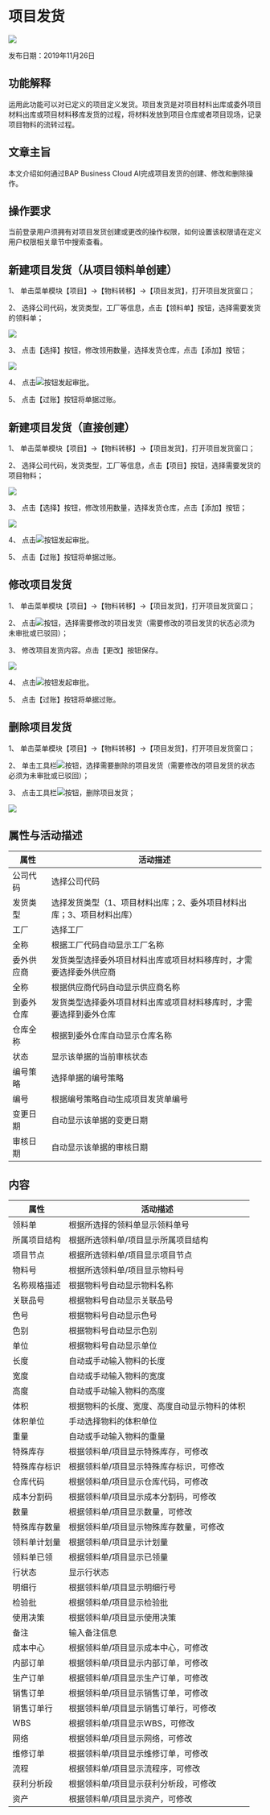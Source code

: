 # 项目发货

![](工具栏图片/标题.png)

发布日期：2019年11月26日

## 功能解释

运用此功能可以对已定义的项目定义发货。项目发货是对项目材料出库或委外项目材料出库或项目材料移库发货的过程，将材料发放到项目仓库或者项目现场，记录项目物料的流转过程。

## 文章主旨

本文介绍如何通过BAP Business Cloud AI完成项目发货的创建、修改和删除操作。

## 操作要求

当前登录用户须拥有对项目发货创建或更改的操作权限，如何设置该权限请在定义用户权限相关章节中搜索查看。

## 新建项目发货（从项目领料单创建）

1、 单击菜单模块【项目】->【物料转移】->【项目发货】，打开项目发货窗口；

2、 选择公司代码，发货类型，工厂等信息，点击【领料单】按钮，选择需要发货的领料单；

![](图片/项目发货1.png)

3、 点击【选择】按钮，修改领用数量，选择发货仓库，点击【添加】按钮；

![](图片/项目发货1.1.png)

4、 点击![](工具栏图片/审批.png)按钮发起审批。

5、 点击【过账】按钮将单据过账。

## 新建项目发货（直接创建）

1、 单击菜单模块【项目】->【物料转移】->【项目发货】，打开项目发货窗口；

2、 选择公司代码，发货类型，工厂等信息，点击【项目】按钮，选择需要发货的项目物料；

![](图片/项目发货2.png)

3、 点击【选择】按钮，修改领用数量，选择发货仓库，点击【添加】按钮；

![](图片/项目发货3.png)

4、 点击![](工具栏图片/审批.png)按钮发起审批。

5、 点击【过账】按钮将单据过账。

## 修改项目发货

1、 单击菜单模块【项目】->【物料转移】->【项目发货】，打开项目发货窗口；

2、 点击![](工具栏图片/浏览单据.png)按钮，选择需要修改的项目发货（需要修改的项目发货的状态必须为未审批或已驳回）；

3、 修改项目发货内容。点击【更改】按钮保存。

![](图片/项目发货4.png)

4、 点击![](工具栏图片/审批.png)按钮发起审批。

5、 点击【过账】按钮将单据过账。

## 删除项目发货

1、 单击菜单模块【项目】->【物料转移】->【项目发货】，打开项目发货窗口；

2、 单击工具栏![](工具栏图片/浏览单据.png)按钮，选择需要删除的项目发货（需要修改的项目发货的状态必须为未审批或已驳回）；

3、 点击工具栏![](工具栏图片/删除.png)按钮，删除项目发货；

![](图片/项目发货5.png)

## 属性与活动描述

| **属性**   | **活动描述**                                                 |
| ---------- | ------------------------------------------------------------ |
| 公司代码   | 选择公司代码                                                 |
| 发货类型   | 选择发货类型（1、项目材料出库；2、委外项目材料出库；3、项目材料出库） |
| 工厂       | 选择工厂                                                     |
| 全称       | 根据工厂代码自动显示工厂名称                                 |
| 委外供应商 | 发货类型选择委外项目材料出库或项目材料移库时，才需要选择委外供应商 |
| 全称       | 根据供应商代码自动显示供应商名称                             |
| 到委外仓库 | 发货类型选择委外项目材料出库或项目材料移库时，才需要选择到委外仓库 |
| 仓库全称   | 根据到委外仓库自动显示仓库名称                               |
| 状态       | 显示该单据的当前审核状态                                     |
| 编号策略   | 选择单据的编号策略                                           |
| 编号       | 根据编号策略自动生成项目发货单编号                           |
| 变更日期   | 自动显示该单据的变更日期                                     |
| 审核日期   | 自动显示该单据的审核日期                                     |

## 内容

| **属性**     | **活动描述**                                 |
| ------------ | -------------------------------------------- |
| 领料单       | 根据所选择的领料单显示领料单号               |
| 所属项目结构 | 根据所选领料单/项目显示所属项目结构          |
| 项目节点     | 根据所选领料单/项目显示项目节点              |
| 物料号       | 根据所选领料单/项目显示物料号                |
| 名称规格描述 | 根据物料号自动显示物料名称                   |
| 关联品号     | 根据物料号自动显示关联品号                   |
| 色号         | 根据物料号自动显示色号                       |
| 色别         | 根据物料号自动显示色别                       |
| 单位         | 根据物料号自动显示单位                       |
| 长度         | 自动或手动输入物料的长度                     |
| 宽度         | 自动或手动输入物料的宽度                     |
| 高度         | 自动或手动输入物料的高度                     |
| 体积         | 根据物料的长度、宽度、高度自动显示物料的体积 |
| 体积单位     | 手动选择物料的体积单位                       |
| 重量         | 自动或手动输入物料的重量                     |
| 特殊库存     | 根据领料单/项目显示特殊库存，可修改          |
| 特殊库存标识 | 根据领料单/项目显示特殊库存标识，可修改      |
| 仓库代码     | 根据领料单/项目显示仓库代码，可修改          |
| 成本分割码   | 根据领料单/项目显示成本分割码，可修改        |
| 数量         | 根据领料单/项目显示数量，可修改              |
| 特殊库存数量 | 根据领料单/项目显示物殊库存数量，可修改      |
| 领料单计划量 | 根据领料单/项目显示计划量                    |
| 领料单已领   | 根据领料单/项目显示已领量                    |
| 行状态       | 显示行状态                                   |
| 明细行       | 根据领料单/项目显示明细行号                  |
| 检验批       | 根据领料单/项目显示检验批                    |
| 使用决策     | 根据领料单/项目显示使用决策                  |
| 备注         | 输入备注信息                                 |
| 成本中心     | 根据领料单/项目显示成本中心，可修改          |
| 内部订单     | 根据领料单/项目显示内部订单，可修改          |
| 生产订单     | 根据领料单/项目显示生产订单，可修改          |
| 销售订单     | 根据领料单/项目显示销售订单，可修改          |
| 销售订单行   | 根据领料单/项目显示销售订单行，可修改        |
| WBS          | 根据领料单/项目显示WBS，可修改               |
| 网络         | 根据领料单/项目显示网络，可修改              |
| 维修订单     | 根据领料单/项目显示维修订单，可修改          |
| 流程         | 根据领料单/项目显示流程序，可修改            |
| 获利分析段   | 根据领料单/项目显示获利分析段，可修改        |
| 资产         | 根据领料单/项目显示资产，可修改              |
